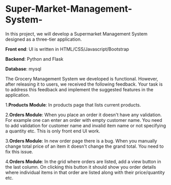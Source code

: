 # Super-Market-Management-System-
In this project, we will develop a Supermarket Management System designed as a three-tier application.  

**Front end**: UI is written in HTML/CSS/Javascript/Bootstrap 

**Backend**: Python and Flask

**Database**: mysql



The Grocery Management System we developed is functional. However, after releasing it to users, we received the following feedback. Your task is to address this feedback and implement the suggested features in the application.

1.**Products Module**: In products page that lists current products.

2.**Orders Module**: When you place an order it doesn't have any validation. For example one can enter an order with empty customer name. You need to add validation for customer name and invalid item name or not specifying a quantity etc. This is only front end UI work.

3.**Orders Module**: In new order page there is a bug. When you manually change total price of an item it doesn't change the grand total. You need to fix this issue.

4.**Orders Module**: In the grid where orders are listed, add a view button in the last column. On clicking this button it should show you order details where individual items in that order are listed along with their price/quantity etc.
